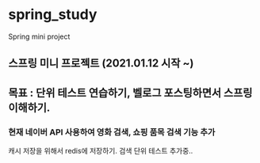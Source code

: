 # spring_study
Spring mini project


## 스프링 미니 프로젝트 (2021.01.12 시작 ~)
## 목표 : 단위 테스트 연습하기, 벨로그 포스팅하면서 스프링 이해하기.

### 현재 네이버 API 사용하여 영화 검색, 쇼핑 품목 검색 기능 추가
캐시 저장을 위해서 redis에 저장하기.
검색 단위 테스트 추가중..
